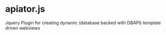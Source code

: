# apiator.js
Jquery Plugin for creating dynamic (database backed with DBAPI) template driven webviews 
